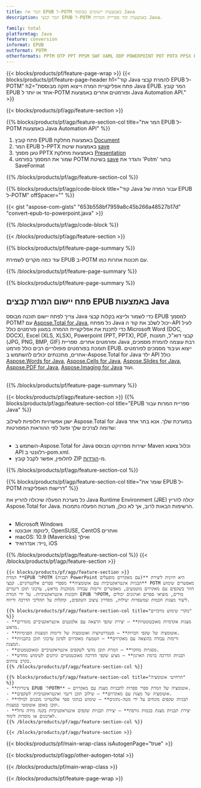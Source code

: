 ```yaml
---
title: המר את EPUB ל-POTM באמצעות יישומים מבוססי Java
description: המר קבצי EPUB ל-POTM באמצעות קוד ספריית המרות Java. 

family: total
platformtag: Java
feature: conversion
informat: EPUB
outformat: POTM
otherformats: PPTM OTP PPT PPSM SWF XAML ODP POWERPOINT POT POTX PPSX PPS
---
```

{{< blocks/products/pf/feature-page-wrap >}}
{{< blocks/products/pf/feature-page-header h1="קוד Java להמרת קבצי EPUB ל-POTM" h2="פתח אפליקציית המרה וייצוא חזקה מבוססת Java EPUB. המר קובץ EPUB אחד או יותר ל-POTM ופורמטים אחרים באמצעות Java Automation API." >}}


{{< blocks/products/pf/agp/feature-section >}}

{{% blocks/products/pf/agp/feature-section-col title="המר את EPUB ל-POTM באמצעות Java Automation API" %}}


1. פתח קובץ EPUB באמצעות מחלקת [Document](https://reference.aspose.com/pdf/java/com.aspose.pdf/Document)
2. המר EPUB ל-PPTX באמצעות שיטת [save](https://reference.aspose.com/pdf/java/com.aspose.pdf/Document#save-java.lang.String-int-)
3. טען מסמך PPTX באמצעות מחלקת [Presentation](https://reference.aspose.com/slides/java/com.aspose.slides/Presentation) 
4. שמור את המסמך בפורמט POTM בשיטת [save](https://reference.aspose.com/slides/java/com.aspose.slides/Presentation#save-java.lang.String-int-) והגדר את 'Potm' בתור SaveFormat



{{% /blocks/products/pf/agp/feature-section-col %}}

{{% blocks/products/pf/agp/code-block title="קוד Java עבור המרה של EPUB ל-POTM" offSpacer="" %}}

{{< gist "aspose-com-gists" "653b558bf7959a8c45b266a48527b17d" "convert-epub-to-powerpoint.java" >}}

{{% /blocks/products/pf/agp/code-block %}}

{{< /blocks/products/pf/agp/feature-section >}}

{{% blocks/products/pf/feature-page-summary %}}

עוד כמה מקרים לשמירת EPUB ב-POTM עם תכונות אחרות כמו.



{{% /blocks/products/pf/feature-page-summary %}}

{{% blocks/products/pf/feature-page-summary %}}

<h2>פתח יישום המרת קבצים EPUB באמצעות Java</h2>

צריך לפתח יישום תוכנה מבוסס Java כדי לשמור ולייצא בקלות קבצי EPUB למסמך POTM?  עם [Aspose.Total for Java](https://products.aspose.com/total/he/java/), כל מפתח Java יכול לשלב את קוד ה-API לעיל כדי לתכנת את אפליקציית ההמרה במגוון פורמטים כולל Microsoft Word (DOC, DOCX), Excel (XLS, XLSX), Powerpoint (PPT, PPTX), PDF, קבצי דוא"ל, תמונות (JPG, PNG, BMP, GIF) ופורמטים אחרים.  ספריית Java רבת עוצמה להמרת מסמכים, תומכת בפורמטים פופולריים רבים כולל פורמט EPUB.  ייצוא ועיבוד מסמכים לפורמטים אחרים, מתכנתים יכולים להשתמש ב-Aspose.Total for Java ילד API כולל [Aspose.Words for Java](https://products.aspose.com/words/he/java/), [Aspose.Cells for Java](https://products.aspose.com/cells/he/java/), [Aspose.Slides for Java](https://products.aspose.com/slides/he/java/), [Aspose.PDF for Java](https://products.aspose.com/pdf/he/java/), [Aspose.Imaging for Java](https://products.aspose.com/imaging/he/java/) ועוד.<br /><br />

{{% /blocks/products/pf/feature-page-summary %}}

{{< blocks/products/pf/agp/feature-section >}}
{{% blocks/products/pf/agp/feature-section-col title="EPUB ספריית המרות עבור Java" %}}

ישנן אפשרויות חלופיות לשילוב Aspose.Total for Java במערכת שלך.  אנא בחר אחד שדומה לצרכים שלך ופעל לפי ההוראות המפורטות:<br /><br />

- השתמש ב-Aspose.Total for Java ישירות מפרויקט מבוסס Maven וכלול צאצא API רלוונטי ב-pom.xml.
- לחלופין, אפשר לקבל קובץ ZIP מ-[הורדות](https://releases.aspose.com/total/java).

{{% /blocks/products/pf/agp/feature-section-col %}}

{{% blocks/products/pf/agp/feature-section-col title="שומר את EPUB ל-POTM דרישות האפליקציה" %}}

כל מערכת הפעלה שיכולה להריץ את Java Runtime Environment (JRE) יכולה להריץ Aspose.Total for Java.  הרשימות הבאות לרוב, אך לא כולן, מערכות הפעלה נתמכות.  <br /><br />
- Microsoft Windows
- לינוקס: אובונטו, OpenSUSE, CentOS ואחרים
- macOS: 10.9 (Mavericks) ואילך
- נייד: אנדרואיד, iOS

{{% /blocks/products/pf/agp/feature-section-col %}}
{{< /blocks/products/pf/agp/feature-section >}}

```
{{< blocks/products/pf/agp/feature-section >}}
המרת **EPUB ל־POTM (תבנית PowerPoint עם מאקרוים מופעלים)** היא חיונית ליצירת **תבניות אינטראקטיביות עם אוטומציה** מספרי ספרים אלקטרוניים. קבצי POTM מאפשרים שימוש חוזר בשקפים עם מאקרוים מוטמעים, מאפשרים זרימות עבודה ממוכנות מראש, עדכוני תוכן דינמיים ותכונות אינטראקטיביות. על ידי המרת EPUB ל־POTM, מורים, מוציאי ספרים וארגונים יכולים ליצור מצגות חכמות שמשפרות יעילות, מסדרון עיצוב השקפים, ומקלות על תהליכי הדרכה ודיווח.

{{% blocks/products/pf/agp/feature-section-col title="מקרי שימוש מרכזיים" %}}
- **מצגות אקדמיות מאובטומטיות** – יצירת שקפי הרצאה עם אלמנטים אינטראקטיביים מוגדרים מראש.
- **אוטומציה של שקפי חברות** – סטנדרטיזציה ואוטומציה של זרימות המצגות הפנימיות.
- **זרימות עבודה בהוצאה עם מאקרוים** – הטמעת מאקרוים לסינון עדכוני תוכן בתבניות המצגת.
- **מסגרות מחקר** – המרת תוכן מדעי לשקפים אינטראקטיביים ומאובטמטים.
- **תבניות הדרכה ברמת הארגון** – מציע שקפי הדרכה מאובטמטיים וניתנים לשימוש מחדש בקרב צוותים.
{{% /blocks/products/pf/agp/feature-section-col %}}

{{% blocks/products/pf/agp/feature-section-col title="תרחישי אוטומציה" %}}
- **צינורות EPUB ל־POTM** – אוטומציה של המרת ספרי ספרות לתבניות מצגת עם מאקרוים.
- **אוטומציה של מצגת עם מאקרוים** – שילוב תוכן דינמי ואינטראקטיביות לשקפים.
- **תבניות שקפים מונחים על ידי מטה-נתונים** – שימוש בנתוני ספר אלקטרוני מובנים למילוי תוכן באופן אוטומטי במצגות.
- **יצירת תבניות מצגת בכמות גורפת** – יצירת תבניות שקפים אינטראקטיביות בקנה מידה גדול לארגונים או מוסדות לימוד.
{{% /blocks/products/pf/agp/feature-section-col %}}

{{< /blocks/products/pf/agp/feature-section >}}
```
{{< blocks/products/pf/main-wrap-class isAutogenPage="true" >}}


{{< blocks/products/pf/agp/other-autogen-total >}}

{{< /blocks/products/pf/main-wrap-class >}}

{{< /blocks/products/pf/feature-page-wrap >}}